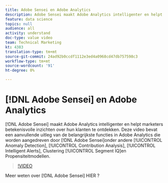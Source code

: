 ```yaml
---
title: Adobe Sensei en Adobe Analytics
description: Adobe Sensei maakt Adobe Analytics intelligenter en helpt marketeers betekenisvolle inzichten over hun klanten te ontdekken. Deze video bevat aanvullende uitleg over belangrijke functies in Adobe Analytics die door Adobe Sensei worden aangestuurd, zoals Anomaly Detection, Contribution Analysis, Intelligent Alerts, Clustering, Segment IQ en Propensity Modeling.
feature: data science
topics: null
audience: all
activity: understand
doc-type: value video
team: Technical Marketing
kt: 4383
translation-type: tm+mt
source-git-commit: 24ad92b0ccdf1112e3ed4a0968cd47db757598c3
workflow-type: tm+mt
source-wordcount: '91'
ht-degree: 0%

---
```



# [!DNL Adobe Sensei] en Adobe Analytics

[!DNL Adobe Sensei] maakt Adobe Analytics intelligenter en helpt marketers betekenisvolle inzichten over hun klanten te ontdekken. Deze video bevat een aanvullende uitleg van de belangrijkste functies in Adobe Analytics die worden aangedreven door [!DNL Adobe Sensei]onder andere [!UICONTROL Anomaly Detection], [!UICONTROL Contribution Analysis], [!UICONTROL Intelligent Alerts], Clustering [!UICONTROL Segment IQ]en Propensiteitmodellen.

>[!VIDEO](https://video.tv.adobe.com/v/31500/?quality=12)

Meer weten over [!DNL Adobe Sensei] HIER [](https://www.adobe.com/sensei.html)?
